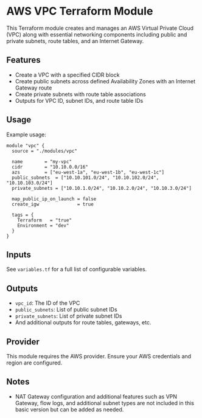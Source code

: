# AWS VPC Terraform Module

This Terraform module creates and manages an AWS Virtual Private Cloud (VPC) along with essential networking components including public and private subnets, route tables, and an Internet Gateway.

## Features

- Create a VPC with a specified CIDR block
- Create public subnets across defined Availability Zones with an Internet Gateway route
- Create private subnets with route table associations
- Outputs for VPC ID, subnet IDs, and route table IDs

## Usage

Example usage:

```hcl
module "vpc" {
  source = "./modules/vpc"

  name        = "my-vpc"
  cidr        = "10.10.0.0/16"
  azs         = ["eu-west-1a", "eu-west-1b", "eu-west-1c"]
  public_subnets  = ["10.10.101.0/24", "10.10.102.0/24", "10.10.103.0/24"]
  private_subnets = ["10.10.1.0/24", "10.10.2.0/24", "10.10.3.0/24"]
  
  map_public_ip_on_launch = false
  create_igw              = true

  tags = {
    Terraform   = "true"
    Environment = "dev"
  }
}
```

## Inputs

See `variables.tf` for a full list of configurable variables.

## Outputs

- `vpc_id`: The ID of the VPC
- `public_subnets`: List of public subnet IDs
- `private_subnets`: List of private subnet IDs
- And additional outputs for route tables, gateways, etc.

## Provider

This module requires the AWS provider. Ensure your AWS credentials and region are configured.

## Notes

- NAT Gateway configuration and additional features such as VPN Gateway, flow logs, and additional subnet types are not included in this basic version but can be added as needed.
